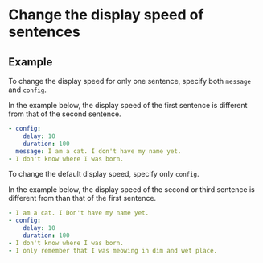 Change the display speed of sentences
================================================================================

Example
--------------------------------------------------------------------------------

To change the display speed for only one sentence,
specify both `message` and `config`.

In the example below, the display speed of the first sentence
is different from that of the second sentence.

```yaml
- config:
    delay: 10
    duration: 100
  message: I am a cat. I don't have my name yet.
- I don't know where I was born.
```

To change the default display speed, specify only `config`.

In the example below, the display speed of the second or third sentence
is different from than that of the first sentence.

```yaml
- I am a cat. I Don't have my name yet.
- config:
    delay: 10
    duration: 100
- I don't know where I was born.
- I only remember that I was meowing in dim and wet place.
```
